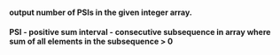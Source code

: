 #### output number of PSIs in the given integer array.
#### PSI - positive sum interval - consecutive subsequence in array where sum of all elements in the subsequence > 0
